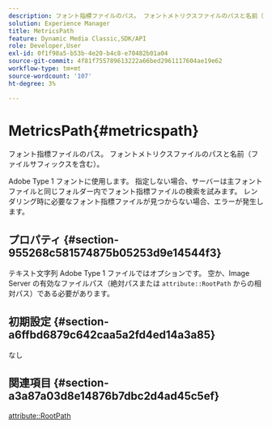 ```yaml
---
description: フォント指標ファイルのパス。 フォントメトリクスファイルのパスと名前（ファイルサフィックスを含む）。
solution: Experience Manager
title: MetricsPath
feature: Dynamic Media Classic,SDK/API
role: Developer,User
exl-id: 0f1f98a5-b53b-4e20-b4c8-e70482b01a04
source-git-commit: 4f81f755789613222a66bed2961117604ae19e62
workflow-type: tm+mt
source-wordcount: '107'
ht-degree: 3%

---
```


# MetricsPath{#metricspath}

フォント指標ファイルのパス。 フォントメトリクスファイルのパスと名前（ファイルサフィックスを含む）。

Adobe Type 1 フォントに使用します。 指定しない場合、サーバーは主フォントファイルと同じフォルダー内でフォント指標ファイルの検索を試みます。 レンダリング時に必要なフォント指標ファイルが見つからない場合、エラーが発生します。

## プロパティ {#section-955268c581574875b05253d9e14544f3}

テキスト文字列 Adobe Type 1 ファイルではオプションです。 空か、Image Server の有効なファイルパス（絶対パスまたは `attribute::RootPath` からの相対パス）である必要があります。

## 初期設定 {#section-a6ffbd6879c642caa5a2fd4ed14a3a85}

なし

## 関連項目 {#section-a3a87a03d8e14876b7dbc2d4ad45c5ef}

[attribute::RootPath](/help/aem-is-ir-api/is-api/image-catalog/image-serving-api-ref/c-image-catalog-reference/c-attributes-reference/r-rootpath.md)
